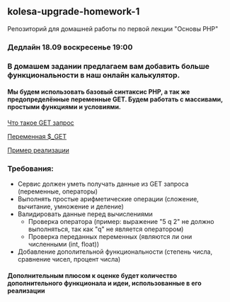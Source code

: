 ## kolesa-upgrade-homework-1
Репозиторий для домашней работы по первой лекции "Основы PHP"

### Дедлайн 18.09 воскресенье 19:00

### В домашем задании предлагаем вам добавить больше функциональности в наш онлайн калькулятор. 

#### Мы будем использовать базовый синтаксис PHP, а так же предопределённые переменные GET. Будем работать с массивами, простыми функциями и условиями.
[Что такое GET запрос](https://guruweba.com/html/metody-get-i-post-ispolzovanie-i-otlichiya/)

[Переменная $_GET](https://www.php.net/manual/ru/reserved.variables.get.php)

[Пример реализации](https://phpsandbox.io/n/twilight-cherry-b3br-9bsb8)

### Требования:
* Сервис должен уметь получать данные из GET запроса (переменные, операторы)
* Выполнять простые арифметические операции (сложение, вычитание, умножение и деление)
* Валидировать данные перед вычислениями
  * Проверка оператора (пример: выражение "5 q 2" не должно выполняться, так как "q" не является оператором) 
  * Проверка переданных переменных (являются ли они численными (int, float))
* Добавление дополительной функциональности (степень числа, сравнение чисел, процент числа)

#### Дополнительным плюсом к оценке будет количество дополнительного функционала и идеи, использованные в его реализации
